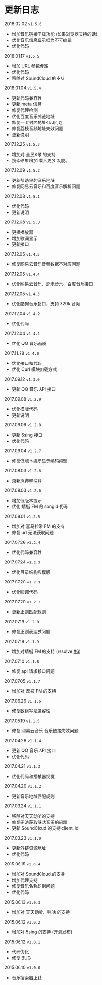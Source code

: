 # 更新日志

2018.02.02 `v1.5.6`

- 增加音乐链接下载功能 (如果浏览器支持的话)
- 优化音乐信息显示框为不可编辑
- 优化代码

2018.01.17 `v1.5.5`

- 增加 URL 参数传递
- 优化代码
- 移除对 SoundCloud 的支持

2018.01.04 `v1.5.4`

- 更新代码兼容性
- 更新 meta 信息
- 修复代理检测
- 优化百度音乐外链地址
- 修复一听封面地址403问题
- 修复荔枝音频地址失效问题
- 更新说明

2017.12.25 `v1.5.3`

- 增加对 全民K歌 的支持
- 搜索结果增加 载入更多 功能。

2017.12.09 `v1.5.2`

- 更新帮助里的音乐地址
- 修复网易云音乐和百度音乐解析问题

2017.12.08 `v1.5.1`

- 优化代码
- 更新说明

2017.12.08 `v1.5.0`

- 更换播放器
- 增加歌词显示
- 更新接口

2017.12.05 `v1.4.5`

- 修复网易云音乐音频数据不对应问题

2017.12.05 `v1.4.4`

- 优化网易云音乐、虾米音乐、百度音乐接口

2017.12.05 `v1.4.3`

- 优化酷狗音乐接口，支持 320k 音频

2017.12.04 `v1.4.2`

- 优化代码

2017.12.04 `v1.4.1`

- 优化 QQ 音乐品质

2017.11.28 `v1.4.0`

- 优化接口和代码
- 优化 Curl 模块加载方式

2017.09.12 `v1.3.0`

- 更新 QQ 音乐 API 接口

2017.09.08 `v1.2.9`

- 优化模版代码
- 更新说明

2017.09.06 `v1.2.8`

- 更新 5sing 接口
- 优化代码

2017.09.04 `v1.2.7`

- 修复低版本提示显示编码问题

2017.08.03 `v1.2.6`

- 更新页脚和注释

2017.08.03 `v1.2.6`

- 增加低版本提示
- 优化 蜻蜓 FM 的 songid 代码

2017.08.01 `v1.2.5`

- 增加对 喜马拉雅 FM 的支持
- 修复 url 无法获取问题

2017.07.26 `v1.2.4`

- 优化代码兼容性

2017.07.24 `v1.2.3`

- 优化目录结构和模版

2017.07.20 `v1.2.2`

- 优化回调代码

2017.07.20 `v1.2.1`

- 更新正则匹配规则

2017.07.19 `v1.2.0`

- 修复正则表达式问题

2017.07.19 `v1.1.9`

- 增加对蜻蜓 FM 的支持 (resolve [#6](https://github.com/maicong/music/issues/6))

2017.07.10 `v1.1.8`

- 修复 api 请求接口问题

2017.07.05 `v1.1.7`

- 增加对 荔枝 FM 的支持

2017.06.26 `v1.1.6`

- 修复数组写法兼容性

2017.05.19 `v1.1.5`

- 修复 网易云音乐 音乐链接失效问题

2017.04.28 `v1.1.4`

- 更新 QQ 音乐 API 接口
- 优化代码

2017.04.21 `v1.1.3`

- 优化代码和播放器视觉

2017.04.20 `v1.1.2`

- 更新音乐地址匹配规则

2017.03.24 `v1.1.1`

- 移除对天天动听的支持
- 修复无法获取咪咕音乐的问题
- 更新 SoundCloud 的支持 client_id

2017.03.23 `v1.1.0`

- 更新外链资源地址
- 优化代码

2015.06.15 `v1.0.4`

- 增加对 SoundCloud 的支持
- 增加代理支持
- 修复音乐名称识别问题
- 优化代码

2015.06.13 `v1.0.3`

- 增加对 天天动听、咪咕 的支持

2015.06.12 `v1.0.2`

- 增加对 5sing 的支持 (开源发布)

2015.06.12 `v1.0.1`

- 代码优化
- 修复 BUG

2015.06.10 `v1.0.0`

- 音乐搜索器上线
